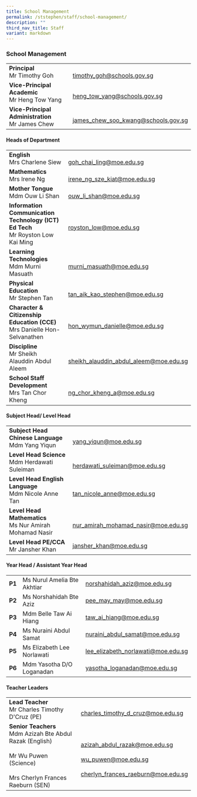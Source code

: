 ```yaml
---
title: School Management
permalink: /ststephen/staff/school-management/
description: ""
third_nav_title: Staff
variant: markdown
---
```

### School Management

|  	|  	|
|---	|---	|
| **Principal**<br>Mr Timothy Goh 	| <br>timothy_goh@schools.gov.sg 	|
| **Vice-Principal Academic**<br>Mr Heng Tow Yang 	| <br>heng_tow_yang@schools.gov.sg 	|
| **Vice-Principal Administration**<br>Mr James Chew 	| <br>james_chew_soo_kwang@schools.gov.sg 	|

#### Heads of Department

|  	|  	|
|---	|---	|
| **English**<br>Mrs Charlene Siew 	| <br>goh_chai_ling@moe.edu.sg 	|
| **Mathematics**<br>Mrs Irene Ng 	|<br> irene_ng_sze_kiat@moe.edu.sg 	|
| **Mother Tongue**<br>Mdm Ouw Li Shan 	| <br>ouw_li_shan@moe.edu.sg  	|
| **Information Communication Technology (ICT) Ed Tech**<br>Mr Royston Low Kai Ming | <br> royston_low@moe.edu.sg|
| **Learning Technologies**<br>Mdm Murni Masuath 	| <br>murni_masuath@moe.edu.sg 	|
| **Physical Education**<br>Mr Stephen Tan 	| <br>tan_aik_kao_stephen@moe.edu.sg 	|
| **Character &amp; Citizenship Education (CCE)**<br>Mrs Danielle Hon-Selvanathen 	| <br>hon_wymun_danielle@moe.edu.sg 	|
| **Discipline**<br>Mr Sheikh Alauddin Abdul Aleem 	| <br>sheikh_alauddin_abdul_aleem@moe.edu.sg  	|
| **School Staff Development**<br>Mrs Tan Chor Kheng 	| <br>ng_chor_kheng_a@moe.edu.sg  	|

#### Subject Head/ Level Head

|  	|  	|
|---	|---	|
| **Subject Head Chinese Language**<br>Mdm Yang Yiqun 	| <br>yang_yiqun@moe.edu.sg 	|
| **Level Head Science**<br>Mdm Herdawati Suleiman 	| <br>herdawati_suleiman@moe.edu.sg 	|
| **Level Head English Language**<br>Mdm Nicole Anne Tan 	| <br>tan_nicole_anne@moe.edu.sg 	|
| **Level Head Mathematics**<br>Ms Nur Amirah Mohamad Nasir 	| <br>nur_amirah_mohamad_nasir@moe.edu.sg 	|
| **Level Head PE/CCA**<br>Mr Jansher Khan 	| jansher_khan@moe.edu.sg 	|

#### Year Head / Assistant Year Head

|  	|  	|   |
|---	|---	|---	|
| **P1**|Ms Nurul Amelia Bte Akhtiar 	| norshahidah_aziz@moe.edu.sg  	|
| **P2**|Ms Norshahidah Bte Aziz 	| pee_may_may@moe.edu.sg 	|
| **P3**|Mdm Belle Taw Ai Hiang	| taw_ai_hiang@moe.edu.sg	|
| **P4**|Ms Nuraini Abdul Samat   	|nuraini_abdul_samat@moe.edu.sg 	|
| **P5**|Ms Elizabeth Lee Norlawati  	|lee_elizabeth_norlawati@moe.edu.sg	|
| **P6**|Mdm Yasotha D/O Loganadan 	|  yasotha_loganadan@moe.edu.sg|

#### Teacher Leaders

|  	|  	|
|---	|---	|
| **Lead Teacher** <br>Mr Charles Timothy D'Cruz (PE) 	| <br>charles_timothy_d_cruz@moe.edu.sg 	|
| **Senior Teachers**<br>Mdm Azizah Bte Abdul Razak (English)<br><br>Mr Wu Puwen (Science)<br><br>Mrs Cherlyn Frances Raeburn (SEN) 	| <br>azizah_abdul_razak@moe.edu.sg<br><br>wu_puwen@moe.edu.sg<br><br>cherlyn_frances_raeburn@moe.edu.sg 	|